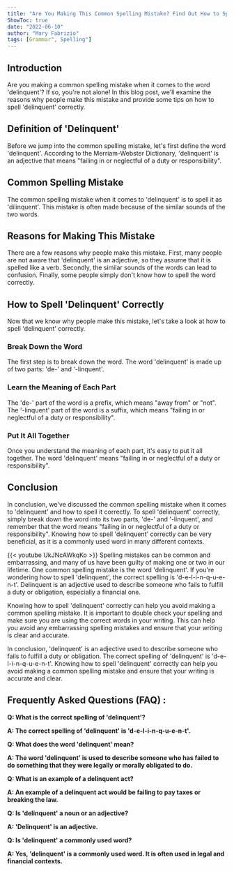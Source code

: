 ```yaml
---
title: "Are You Making This Common Spelling Mistake? Find Out How to Spell 'Delinquent'!"
ShowToc: true 
date: "2022-06-10"
author: "Mary Fabrizio" 
tags: [Grammar", Spelling"]
---
```

## Introduction 
Are you making a common spelling mistake when it comes to the word 'delinquent'? If so, you're not alone! In this blog post, we'll examine the reasons why people make this mistake and provide some tips on how to spell 'delinquent' correctly. 

## Definition of 'Delinquent'
Before we jump into the common spelling mistake, let's first define the word 'delinquent'. According to the Merriam-Webster Dictionary, 'delinquent' is an adjective that means "failing in or neglectful of a duty or responsibility". 

## Common Spelling Mistake
The common spelling mistake when it comes to 'delinquent' is to spell it as 'dilinquent'. This mistake is often made because of the similar sounds of the two words. 

## Reasons for Making This Mistake
There are a few reasons why people make this mistake. First, many people are not aware that 'delinquent' is an adjective, so they assume that it is spelled like a verb. Secondly, the similar sounds of the words can lead to confusion. Finally, some people simply don't know how to spell the word correctly. 

## How to Spell 'Delinquent' Correctly
Now that we know why people make this mistake, let's take a look at how to spell 'delinquent' correctly. 

### Break Down the Word
The first step is to break down the word. The word 'delinquent' is made up of two parts: 'de-' and '-linquent'. 

### Learn the Meaning of Each Part
The 'de-' part of the word is a prefix, which means "away from" or "not". The '-linquent' part of the word is a suffix, which means "failing in or neglectful of a duty or responsibility". 

### Put It All Together
Once you understand the meaning of each part, it's easy to put it all together. The word 'delinquent' means "failing in or neglectful of a duty or responsibility". 

## Conclusion
In conclusion, we've discussed the common spelling mistake when it comes to 'delinquent' and how to spell it correctly. To spell 'delinquent' correctly, simply break down the word into its two parts, 'de-' and '-linquent', and remember that the word means "failing in or neglectful of a duty or responsibility". Knowing how to spell 'delinquent' correctly can be very beneficial, as it is a commonly used word in many different contexts.

{{< youtube UkJNcAWkqKo >}} 
Spelling mistakes can be common and embarrassing, and many of us have been guilty of making one or two in our lifetime. One common spelling mistake is the word 'delinquent'. If you're wondering how to spell 'delinquent', the correct spelling is 'd-e-l-i-n-q-u-e-n-t'. Delinquent is an adjective used to describe someone who fails to fulfill a duty or obligation, especially a financial one. 

Knowing how to spell 'delinquent' correctly can help you avoid making a common spelling mistake. It is important to double check your spelling and make sure you are using the correct words in your writing. This can help you avoid any embarrassing spelling mistakes and ensure that your writing is clear and accurate. 

In conclusion, 'delinquent' is an adjective used to describe someone who fails to fulfill a duty or obligation. The correct spelling of 'delinquent' is 'd-e-l-i-n-q-u-e-n-t'. Knowing how to spell 'delinquent' correctly can help you avoid making a common spelling mistake and ensure that your writing is accurate and clear.

## Frequently Asked Questions (FAQ) :
**Q: What is the correct spelling of 'delinquent'?**

**A: The correct spelling of 'delinquent' is 'd-e-l-i-n-q-u-e-n-t'.**

**Q: What does the word 'delinquent' mean?**

**A: The word 'delinquent' is used to describe someone who has failed to do something that they were legally or morally obligated to do.**

**Q: What is an example of a delinquent act?**

**A: An example of a delinquent act would be failing to pay taxes or breaking the law.**

**Q: Is 'delinquent' a noun or an adjective?**

**A: 'Delinquent' is an adjective.**

**Q: Is 'delinquent' a commonly used word?**

**A: Yes, 'delinquent' is a commonly used word. It is often used in legal and financial contexts.**





